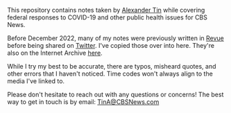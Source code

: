 This repository contains notes taken by [Alexander Tin](https://github.com/tinalexander) while covering federal responses to COVID-19 and other public health issues for CBS News.

Before December 2022, many of my notes were previously written in [Revue](https://www.getrevue.co/profile/alexander_tin) before being shared on [Twitter](https://twitter.com/alexander_tin). I've copied those over into here. They're also on the Internet Archive [here](https://web.archive.org/web/20221213153005/https://www.getrevue.co/profile/alexander_tin).

While I try my best to be accurate, there are typos, misheard quotes, and other errors that I haven't noticed. Time codes won't always align to the media I've linked to.

Please don't hesitate to reach out with any questions or concerns! The best way to get in touch is by email: [TinA@CBSNews.com](mailto:TinA@CBSNews.com)
